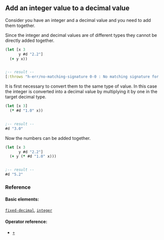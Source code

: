<!---
  This markdown file was generated. Do not edit.
  -->

## Add an integer value to a decimal value

Consider you have an integer and a decimal value and you need to add them together.

Since the integer and decimal values are of different types they cannot be directly added together.

```clojure
(let [x 3
      y #d "2.2"]
  (+ y x))


;-- result --
[:throws "h-err/no-matching-signature 0-0 : No matching signature for '+'"]
```

It is first necessary to convert them to the same type of value. In this case the integer is converted into a decimal value by multiplying it by one in the target decimal type.

```clojure
(let [x 3]
  (* #d "1.0" x))


;-- result --
#d "3.0"
```

Now the numbers can be added together.

```clojure
(let [x 3
      y #d "2.2"]
  (+ y (* #d "1.0" x)))


;-- result --
#d "5.2"
```

### Reference

#### Basic elements:

[`fixed-decimal`](../halite_basic-syntax-reference.md#fixed-decimal), [`integer`](../halite_basic-syntax-reference.md#integer)

#### Operator reference:

* [`+`](halite_full-reference.md#_A)


